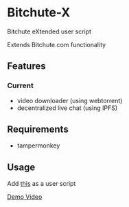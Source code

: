# Bitchute-X

Bitchute eXtended user script

Extends Bitchute.com functionality

## Features

### Current

* video downloader (using webtorrent)
* decentralized live chat (using IPFS)

## Requirements

* tampermonkey

## Usage

Add [this](https://github.com/majestrate/bitchute-x/raw/master/dist/bitchute-x.user.js) as a user script

[Demo Video](https://www.bitchute.com/video/QSZOJ8TfgSLJ/)
